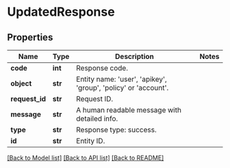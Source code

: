# UpdatedResponse

## Properties
Name | Type | Description | Notes
------------ | ------------- | ------------- | -------------
**code** | **int** | Response code. | 
**object** | **str** | Entity name: &#39;user&#39;, &#39;apikey&#39;, &#39;group&#39;, &#39;policy&#39; or &#39;account&#39;. | 
**request_id** | **str** | Request ID. | 
**message** | **str** | A human readable message with detailed info. | 
**type** | **str** | Response type: success. | 
**id** | **str** | Entity ID. | 

[[Back to Model list]](../README.md#documentation-for-models) [[Back to API list]](../README.md#documentation-for-api-endpoints) [[Back to README]](../README.md)



